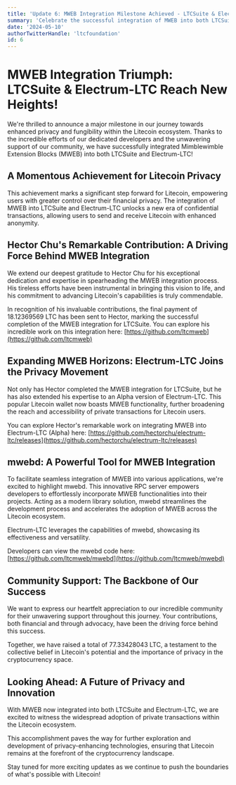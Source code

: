```yaml
---
title: 'Update 6: MWEB Integration Milestone Achieved - LTCSuite & Electrum-LTC Now MWEB-Enabled!'
summary: 'Celebrate the successful integration of MWEB into both LTCSuite and Electrum-LTC, marking a significant advancement for Litecoin privacy.'
date: '2024-05-10'
authorTwitterHandle: 'ltcfoundation'
id: 6
---
```


# MWEB Integration Triumph: LTCSuite & Electrum-LTC Reach New Heights!

We're thrilled to announce a major milestone in our journey towards enhanced privacy and fungibility within the Litecoin ecosystem. Thanks to the incredible efforts of our dedicated developers and the unwavering support of our community, we have successfully integrated Mimblewimble Extension Blocks (MWEB) into both LTCSuite and Electrum-LTC!

## A Momentous Achievement for Litecoin Privacy

This achievement marks a significant step forward for Litecoin, empowering users with greater control over their financial privacy. The integration of MWEB into LTCSuite and Electrum-LTC unlocks a new era of confidential transactions, allowing users to send and receive Litecoin with enhanced anonymity.

## Hector Chu's Remarkable Contribution: A Driving Force Behind MWEB Integration

We extend our deepest gratitude to Hector Chu for his exceptional dedication and expertise in spearheading the MWEB integration process. His tireless efforts have been instrumental in bringing this vision to life, and his commitment to advancing Litecoin's capabilities is truly commendable.

In recognition of his invaluable contributions, the final payment of 18.12369569 LTC has been sent to Hector, marking the successful completion of the MWEB integration for LTCSuite. You can explore his incredible work on this integration here: [https://github.com/ltcmweb](https://github.com/ltcmweb)

## Expanding MWEB Horizons: Electrum-LTC Joins the Privacy Movement

Not only has Hector completed the MWEB integration for LTCSuite, but he has also extended his expertise to an Alpha version of Electrum-LTC. This popular Litecoin wallet now boasts MWEB functionality, further broadening the reach and accessibility of private transactions for Litecoin users.

You can explore Hector's remarkable work on integrating MWEB into Electrum-LTC (Alpha) here: [https://github.com/hectorchu/electrum-ltc/releases](https://github.com/hectorchu/electrum-ltc/releases)

## mwebd: A Powerful Tool for MWEB Integration

To facilitate seamless integration of MWEB into various applications, we're excited to highlight mwebd. This innovative RPC server empowers developers to effortlessly incorporate MWEB functionalities into their projects. Acting as a modern library solution, mwebd streamlines the development process and accelerates the adoption of MWEB across the Litecoin ecosystem.

Electrum-LTC leverages the capabilities of mwebd, showcasing its effectiveness and versatility.

Developers can view the mwebd code here: [https://github.com/ltcmweb/mwebd](https://github.com/ltcmweb/mwebd)

## Community Support: The Backbone of Our Success

We want to express our heartfelt appreciation to our incredible community for their unwavering support throughout this journey. Your contributions, both financial and through advocacy, have been the driving force behind this success.

Together, we have raised a total of 77.33428043 LTC, a testament to the collective belief in Litecoin's potential and the importance of privacy in the cryptocurrency space.

## Looking Ahead: A Future of Privacy and Innovation

With MWEB now integrated into both LTCSuite and Electrum-LTC, we are excited to witness the widespread adoption of private transactions within the Litecoin ecosystem.

This accomplishment paves the way for further exploration and development of privacy-enhancing technologies, ensuring that Litecoin remains at the forefront of the cryptocurrency landscape.

Stay tuned for more exciting updates as we continue to push the boundaries of what's possible with Litecoin!
